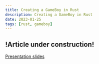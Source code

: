 ```yaml
---
title: Creating a GameBoy in Rust
description: Creating a GameBoy in Rust
date: 2023-01-25
tags: [rust, gameboy]
---
```


## !Article under construction!

[Presentation slides](https://docs.google.com/presentation/d/1yGJixES2cXV-qltjYhOSmAeXdjo-iZektBRoXHCYmpU/edit?usp=sharing)